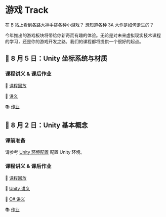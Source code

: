 # 游戏 Track

在 B 站上看到各路大神手搓各种小游戏？
想知道各种 3A 大作是如何诞生的？

今年推出的游戏板块将带给你新奇而有趣的体验。无论是对未来虚拟现实技术课程的学习，还是你的游戏开发之路，我们的课程都将提供一个很好的起点。

## :space_invader: 8 月 5 日：Unity 坐标系统与材质

### 课程讲义 & 课后作业

:movie_camera: [课程回放](https://www.bilibili.com/video/BV1nu411p7kt)

:memo: [讲义](/pdfs/unity-2.pdf)

:books: [作业](https://github.com/sast-summer-training-2023/sast2023-unity)

## :space_invader: 8 月 2 日：Unity 基本概念

### 课前准备

请参考 [Unity 环境配置](/game/env) 配置 Unity 环境。

### 课程讲义 & 课后作业

:movie_camera: [课程回放](https://www.bilibili.com/video/BV1rM4y1H7C1)

:memo: [Unity 讲义](/pdfs/unity-1.pdf)

:memo: [C# 讲义](/pdfs/csharp-1.pdf)

:books: [作业](https://github.com/sast-summer-training-2023/sast2023-unity)